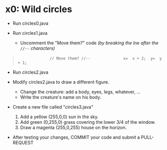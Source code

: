 # x0:  Wild circles

* Run circles0.java

* Run circles1.java 
    * Uncomment the "Move them?" code _(by breaking the lne after the `//--` characters)_
>`              // Move them? //--`
>`              x=  x + 2;  y=  y + 1;`

* Run circles2.java
* Modify circles2.java to draw a different figure.
    * Change the creature:  add a body, eyes, legs, whatever, ...
    * Write the creature's name on his body.
    
* Create a new file called "circles3.java"
    1. Add a yellow (255,0,0) sun in the sky.
    2. Add green (0,255,0) grass covering the lower 3/4 of the window.
    3. Draw a magenta (255,0,255) house on the horizon.

* After testing your changes, COMMIT your code and submit a PULL-REQUEST
